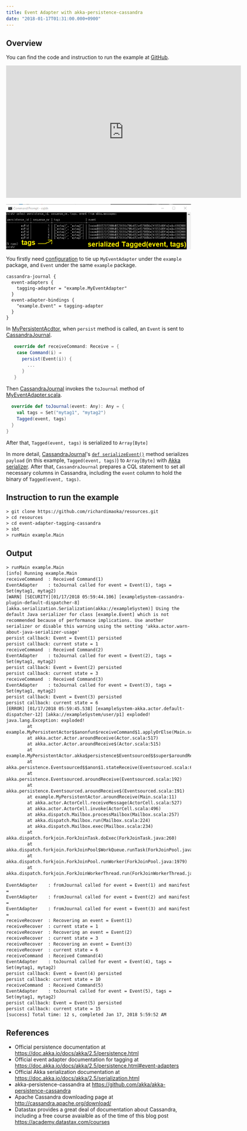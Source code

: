 ```yaml
---
title: Event Adapter with akka-persistence-cassandra
date: "2018-01-17T01:31:00.000+0900"
---
```



## Overview

You can find the code and instruction to run the example at [GitHub](https://github.com/richardimaoka/resources/tree/master/event-adapter-tagging-cassandra).

<iframe width="640" height="360" src="https://www.youtube.com/embed/cIau92KiNiE" frameborder="0" allow="autoplay; encrypted-media" allowfullscreen></iframe>

![cqlsh](./cqlsh.png)

You firstly need [configuration](https://github.com/richardimaoka/resources/blob/master/event-adapter-tagging-cassandra/src/main/resources/application.conf#L26L33) to tie up `MyEventAdapter` under the `example` package, and `Event` under the same `example` package.

```
cassandra-journal {
  event-adapters {
    tagging-adapter = "example.MyEventAdapter"
  }
  event-adapter-bindings {
    "example.Event" = tagging-adapter
  }
}
```


In [MyPersistentAcdtor](https://github.com/richardimaoka/resources/blob/master/event-adapter-tagging-cassandra/src/main/scala/example/Main.scala#L28L38), when `persist` method is called, an `Event` is sent to [CassandraJournal](https://github.com/akka/akka-persistence-cassandra/blob/bf6bcbfa5d5616a285872ff605430c5b18ea289c/core/src/main/scala/akka/persistence/cassandra/journal/CassandraJournal.scala#L42).

```scala
   override def receiveCommand: Receive = {
    case Command(i) ⇒
      persist(Event(i)) { 
        ...
      }
   }
```

Then [CassandraJournal](https://github.com/akka/akka-persistence-cassandra/blob/bf6bcbfa5d5616a285872ff605430c5b18ea289c/core/src/main/scala/akka/persistence/cassandra/journal/CassandraJournal.scala#L42) invokes the `toJournal` method of [MyEventAdapter.scala](https://github.com/richardimaoka/resources/blob/master/event-adapter-tagging-cassandra/src/main/scala/example/MyEventAdapter.scala#L9).

```scala
  override def toJournal(event: Any): Any = {
    val tags = Set("mytag1", "mytag2")
    Tagged(event, tags)
  }  
}
```

After that, `Tagged(event, tags)` is serialized to `Array[Byte]` 

In more detail, [CassandraJournal](https://github.com/akka/akka-persistence-cassandra/blob/bf6bcbfa5d5616a285872ff605430c5b18ea289c/core/src/main/scala/akka/persistence/cassandra/journal/CassandraJournal.scala#L42)'s [`def serializeEvent()`](https://github.com/akka/akka-persistence-cassandra/blob/bf6bcbfa5d5616a285872ff605430c5b18ea289c/core/src/main/scala/akka/persistence/cassandra/journal/CassandraJournal.scala#L464) method serializes `payload` (in this example, `Tagged(event, tags)`) to  `Array[Byte]` with [Akka serializer](https://doc.akka.io/docs/akka/2.5/serialization.html). After that, `CassandraJournal` prepares a CQL statement to set all necessary columns in Cassandra, including the `event` column to hold the binary of `Tagged(event, tags)`.

## Instruction to run the example
```
> git clone https://github.com/richardimaoka/resources.git
> cd resources
> cd event-adapter-tagging-cassandra
> sbt
> runMain example.Main
```

## Output 
```
> runMain example.Main
[info] Running example.Main
receiveCommand  : Received Command(1)
EventAdapter    : toJournal called for event = Event(1), tags = Set(mytag1, mytag2)
[WARN] [SECURITY][01/17/2018 05:59:44.106] [exampleSystem-cassandra-plugin-default-dispatcher-8] [akka.serialization.Serialization(akka://exampleSystem)] Using the default Java serializer for class [example.Event] which is not recommended because of performance implications. Use another serializer or disable this warning using the setting 'akka.actor.warn-about-java-serializer-usage'
persist callback: Event = Event(1) persisted
persist callback: current state = 1
receiveCommand  : Received Command(2)
EventAdapter    : toJournal called for event = Event(2), tags = Set(mytag1, mytag2)
persist callback: Event = Event(2) persisted
persist callback: current state = 3
receiveCommand  : Received Command(3)
EventAdapter    : toJournal called for event = Event(3), tags = Set(mytag1, mytag2)
persist callback: Event = Event(3) persisted
persist callback: current state = 6
[ERROR] [01/17/2018 05:59:45.538] [exampleSystem-akka.actor.default-dispatcher-12] [akka://exampleSystem/user/p1] exploded!
java.lang.Exception: exploded!
        at example.MyPersistentActor$$anonfun$receiveCommand$1.applyOrElse(Main.scala:37)
        at akka.actor.Actor.aroundReceive(Actor.scala:517)
        at akka.actor.Actor.aroundReceive$(Actor.scala:515)
        at example.MyPersistentActor.akka$persistence$Eventsourced$$super$aroundReceive(Main.scala:11)
        at akka.persistence.Eventsourced$$anon$1.stateReceive(Eventsourced.scala:680)
        at akka.persistence.Eventsourced.aroundReceive(Eventsourced.scala:192)
        at akka.persistence.Eventsourced.aroundReceive$(Eventsourced.scala:191)
        at example.MyPersistentActor.aroundReceive(Main.scala:11)
        at akka.actor.ActorCell.receiveMessage(ActorCell.scala:527)
        at akka.actor.ActorCell.invoke(ActorCell.scala:496)
        at akka.dispatch.Mailbox.processMailbox(Mailbox.scala:257)
        at akka.dispatch.Mailbox.run(Mailbox.scala:224)
        at akka.dispatch.Mailbox.exec(Mailbox.scala:234)
        at akka.dispatch.forkjoin.ForkJoinTask.doExec(ForkJoinTask.java:260)
        at akka.dispatch.forkjoin.ForkJoinPool$WorkQueue.runTask(ForkJoinPool.java:1339)
        at akka.dispatch.forkjoin.ForkJoinPool.runWorker(ForkJoinPool.java:1979)
        at akka.dispatch.forkjoin.ForkJoinWorkerThread.run(ForkJoinWorkerThread.java:107)

EventAdapter    : fromJournal called for event = Event(1) and manifest =
EventAdapter    : fromJournal called for event = Event(2) and manifest =
EventAdapter    : fromJournal called for event = Event(3) and manifest =
receiveRecover  : Recovering an event = Event(1)
receiveRecover  : current state = 1
receiveRecover  : Recovering an event = Event(2)
receiveRecover  : current state = 3
receiveRecover  : Recovering an event = Event(3)
receiveRecover  : current state = 6
receiveCommand  : Received Command(4)
EventAdapter    : toJournal called for event = Event(4), tags = Set(mytag1, mytag2)
persist callback: Event = Event(4) persisted
persist callback: current state = 10
receiveCommand  : Received Command(5)
EventAdapter    : toJournal called for event = Event(5), tags = Set(mytag1, mytag2)
persist callback: Event = Event(5) persisted
persist callback: current state = 15
[success] Total time: 12 s, completed Jan 17, 2018 5:59:52 AM
```

## References 

- Official persistence documentation at https://doc.akka.io/docs/akka/2.5/persistence.html
- Official event adapter documentation for tagging at https://doc.akka.io/docs/akka/2.5/persistence.html#event-adapters
-  Official Akka serialization documentation at https://doc.akka.io/docs/akka/2.5/serialization.html
- akka-persistence-cassandra at https://github.com/akka/akka-persistence-cassandra
- Apache Cassandra downloading page at http://cassandra.apache.org/download/
- Datastax provides a great deal of documentation about Cassandra, including a free course avaialble as of the time of this blog post https://academy.datastax.com/courses